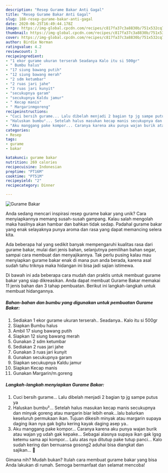 ```yaml
---
description: "Resep Gurame Bakar Anti Gagal"
title: "Resep Gurame Bakar Anti Gagal"
slug: 188-resep-gurame-bakar-anti-gagal
date: 2020-06-25T16:49:44.178Z
image: https://img-global.cpcdn.com/recipes/c817fa37c3a8830b/751x532cq70/gurame-bakar-foto-resep-utama.jpg
thumbnail: https://img-global.cpcdn.com/recipes/c817fa37c3a8830b/751x532cq70/gurame-bakar-foto-resep-utama.jpg
cover: https://img-global.cpcdn.com/recipes/c817fa37c3a8830b/751x532cq70/gurame-bakar-foto-resep-utama.jpg
author: Birdie Norman
ratingvalue: 4.2
reviewcount: 3
recipeingredient:
- "1 ekor gurame ukuran terserah Seadanya Kalo itu si 500gr"
- " Bumbu halus"
- "17 siung bawang putih"
- "12 siung bawang merah"
- "2 sdm ketumbar"
- "2 ruas jari jahe"
- "3 ruas jari kunyit"
- "secukupnya garam"
- "secukupnya Kaldu jamur"
- " Kecap manis"
- " Margarinmgoreng"
recipeinstructions:
- "Cuci bersih gurame... Lalu dibelah menjadi 2 bagian tp jg sampe putus ya"
- "Haluskan bumbu²... Setelah halus masukan kecap manis secukupnya dan minyak goreng atau margarin biar lebih enak...lalu balurkan keseluruh permukaan ikan. Tujuan dikesih minyak atau margarin supaya daging ikan nya gak bgitu kering kayak daging asep ya.."
- "Aku manggang pake kompor... Caranya karena aku punya wajan burik atau wajan yg udah gak kepake... Sebagai alasnya supaya ikan gak lgsg ketemu sama api kompor... Lalu atas nya ditutup pake tutup panci... Kalo sudah kering dan bernuansa gosong2 aduhai bisa diangkat dan sajikan... 🥰"
categories:
- Resep
tags:
- gurame
- bakar

katakunci: gurame bakar 
nutrition: 269 calories
recipecuisine: Indonesian
preptime: "PT16M"
cooktime: "PT51M"
recipeyield: "2"
recipecategory: Dinner

---
```



![Gurame Bakar](https://img-global.cpcdn.com/recipes/c817fa37c3a8830b/751x532cq70/gurame-bakar-foto-resep-utama.jpg)

Anda sedang mencari inspirasi resep gurame bakar yang unik? Cara menyiapkannya memang susah-susah gampang. Kalau salah mengolah maka hasilnya akan hambar dan bahkan tidak sedap. Padahal gurame bakar yang enak selayaknya punya aroma dan rasa yang dapat memancing selera kita.

Ada beberapa hal yang sedikit banyak mempengaruhi kualitas rasa dari gurame bakar, mulai dari jenis bahan, selanjutnya pemilihan bahan segar, sampai cara membuat dan menyajikannya. Tak perlu pusing kalau mau menyiapkan gurame bakar enak di mana pun anda berada, karena asal sudah tahu triknya maka hidangan ini bisa jadi sajian istimewa.




Di bawah ini ada beberapa cara mudah dan praktis untuk membuat gurame bakar yang siap dikreasikan. Anda dapat membuat Gurame Bakar memakai 11 jenis bahan dan 3 tahap pembuatan. Berikut ini langkah-langkah untuk membuat hidangannya.

<!--inarticleads1-->

##### Bahan-bahan dan bumbu yang digunakan untuk pembuatan Gurame Bakar:

1. Sediakan 1 ekor gurame ukuran terserah.. Seadanya.. Kalo itu si 500gr
1. Siapkan  Bumbu halus
1. Ambil 17 siung bawang putih
1. Siapkan 12 siung bawang merah
1. Gunakan 2 sdm ketumbar
1. Sediakan 2 ruas jari jahe
1. Gunakan 3 ruas jari kunyit
1. Gunakan secukupnya garam
1. Siapkan secukupnya Kaldu jamur
1. Siapkan  Kecap manis
1. Gunakan  Margarin/m.goreng




<!--inarticleads2-->

##### Langkah-langkah menyiapkan Gurame Bakar:

1. Cuci bersih gurame... Lalu dibelah menjadi 2 bagian tp jg sampe putus ya
1. Haluskan bumbu²... Setelah halus masukan kecap manis secukupnya dan minyak goreng atau margarin biar lebih enak...lalu balurkan keseluruh permukaan ikan. Tujuan dikesih minyak atau margarin supaya daging ikan nya gak bgitu kering kayak daging asep ya..
1. Aku manggang pake kompor... Caranya karena aku punya wajan burik atau wajan yg udah gak kepake... Sebagai alasnya supaya ikan gak lgsg ketemu sama api kompor... Lalu atas nya ditutup pake tutup panci... Kalo sudah kering dan bernuansa gosong2 aduhai bisa diangkat dan sajikan... 🥰




Gimana nih? Mudah bukan? Itulah cara membuat gurame bakar yang bisa Anda lakukan di rumah. Semoga bermanfaat dan selamat mencoba!
